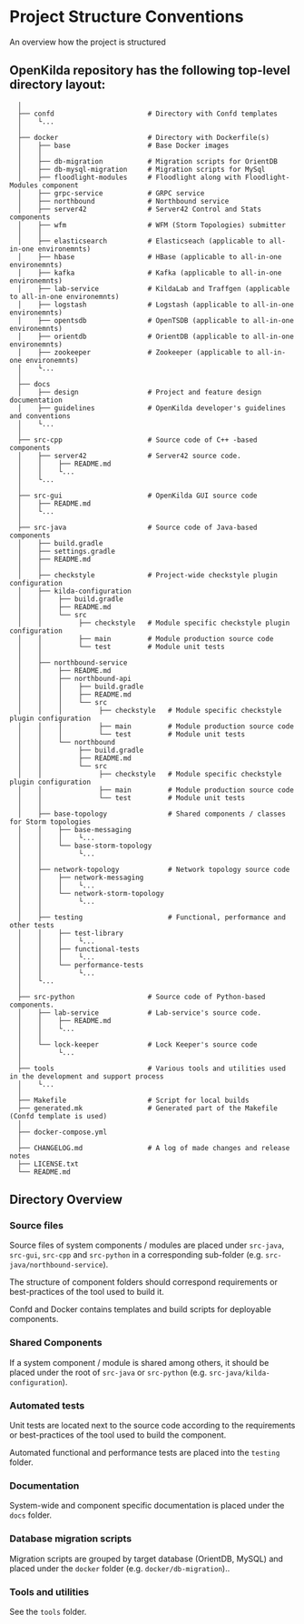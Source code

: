 # Project Structure Conventions
An overview how the project is structured

## OpenKilda repository has the following top-level directory layout:
```
  │
  ├── confd                       # Directory with Confd templates
  │    └...
  │
  ├── docker                      # Directory with Dockerfile(s)
  │    ├── base                   # Base Docker images
  │    │
  │    ├── db-migration           # Migration scripts for OrientDB
  │    ├── db-mysql-migration     # Migration scripts for MySql
  │    ├── floodlight-modules     # Floodlight along with Floodlight-Modules component
  │    ├── grpc-service           # GRPC service
  │    ├── northbound             # Northbound service
  │    ├── server42               # Server42 Control and Stats components
  │    ├── wfm                    # WFM (Storm Topologies) submitter
  │    │
  │    ├── elasticsearch          # Elasticseach (applicable to all-in-one environemnts)
  │    ├── hbase                  # HBase (applicable to all-in-one environemnts)
  │    ├── kafka                  # Kafka (applicable to all-in-one environemnts)
  │    ├── lab-service            # KildaLab and Traffgen (applicable to all-in-one environemnts)
  │    ├── logstash               # Logstash (applicable to all-in-one environemnts)
  │    ├── opentsdb               # OpenTSDB (applicable to all-in-one environemnts)
  │    ├── orientdb               # OrientDB (applicable to all-in-one environemnts)
  │    ├── zookeeper              # Zookeeper (applicable to all-in-one environemnts)
  │    └...
  │
  ├── docs
  │    ├── design                 # Project and feature design documentation
  │    ├── guidelines             # OpenKilda developer's guidelines and conventions
  │    └...
  │  
  ├── src-cpp                     # Source code of C++ -based components
  │    ├── server42               # Server42 source code.
  │    │    ├── README.md
  │    │    └...
  │    └...
  │  
  ├── src-gui                     # OpenKilda GUI source code
  │    ├── README.md
  │    └...
  │  
  ├── src-java                    # Source code of Java-based components
  │    ├── build.gradle
  │    ├── settings.gradle
  │    ├── README.md
  │    │
  │    ├── checkstyle             # Project-wide checkstyle plugin configuration
  │    ├── kilda-configuration    
  │    │    ├── build.gradle
  │    │    ├── README.md
  │    │    └── src
  │    │         ├── checkstyle   # Module specific checkstyle plugin configuration
  │    │         ├── main         # Module production source code
  │    │         └── test         # Module unit tests
  │    │
  │    ├── northbound-service
  │    │    ├── README.md
  │    │    ├── northbound-api
  │    │    │    ├── build.gradle
  │    │    │    ├── README.md
  │    │    │    └── src
  │    │    │         ├── checkstyle   # Module specific checkstyle plugin configuration
  │    │    │         ├── main         # Module production source code
  │    │    │         └── test         # Module unit tests
  │    │    └── northbound
  │    │         ├── build.gradle
  │    │         ├── README.md
  │    │         └── src
  │    │              ├── checkstyle   # Module specific checkstyle plugin configuration
  │    │              ├── main         # Module production source code
  │    │              └── test         # Module unit tests
  │    │
  │    ├── base-topology               # Shared components / classes for Storm topologies 
  │    │    ├── base-messaging
  │    │    │    └...
  │    │    └── base-storm-topology
  │    │         └...
  │    │
  │    ├── network-topology            # Network topology source code
  │    │    ├── network-messaging
  │    │    │    └...
  │    │    └── network-storm-topology
  │    │         └...
  │    │
  │    ├── testing                     # Functional, performance and other tests
  │    │    ├── test-library
  │    │    │    └...
  │    │    ├── functional-tests
  │    │    │    └...
  │    │    └── performance-tests
  │    │         └...
  │    └...
  │  
  ├── src-python                  # Source code of Python-based components.
  │    ├── lab-service            # Lab-service's source code.
  │    │    ├── README.md
  │    │    └...
  │    │
  │    └── lock-keeper            # Lock Keeper's source code
  │         └...
  │  
  ├── tools                       # Various tools and utilities used in the development and support process
  │    └...
  │  
  ├── Makefile                    # Script for local builds
  ├── generated.mk                # Generated part of the Makefile (Confd template is used)
  │  
  ├── docker-compose.yml
  │  
  ├── CHANGELOG.md                # A log of made changes and release notes
  ├── LICENSE.txt
  └── README.md
```

## Directory Overview
### Source files
Source files of system components / modules are placed under `src-java`, `src-gui`, `src-cpp` and `src-python` in a corresponding sub-folder (e.g. `src-java/northbound-service`). 

The structure of component folders should correspond requirements or best-practices of the tool used to build it.

Confd and Docker contains templates and build scripts for deployable components.

### Shared Components
If a system component / module is shared among others, it should be placed under the root of `src-java` or `src-python` (e.g. `src-java/kilda-configuration`). 

### Automated tests
Unit tests are located next to the source code according to the requirements or best-practices of the tool used to build the component.

Automated functional and performance tests are placed into the `testing` folder.

### Documentation
System-wide and component specific documentation is placed under the `docs` folder. 

### Database migration scripts
Migration scripts are grouped by target database (OrientDB, MySQL) and placed under the `docker` folder (e.g. `docker/db-migration`)..

### Tools and utilities
See the `tools` folder.
